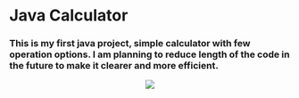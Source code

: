 # Java Calculator

### This is my first java project, simple calculator with few operation options. I am planning to reduce length of the code in the future to make it clearer and more efficient.
<p align="center">
  <img src="https://imgur.com/a/fS4RwjM"/>
</p>

